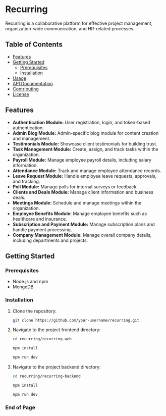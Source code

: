 # Recurring

Recurring is a collaborative platform for effective project management, organization-wide communication, and HR-related processes.

## Table of Contents

- [Features](#features)
- [Getting Started](#getting-started)
  - [Prerequisites](#prerequisites)
  - [Installation](#installation)
- [Usage](#usage)
- [API Documentation](#api-documentation)
- [Contributing](#contributing)
- [License](#license)

## Features

- **Authentication Module:** User registration, login, and token-based authentication.
- **Admin Blog Module:** Admin-specific blog module for content creation and management.
- **Testimonials Module:** Showcase client testimonials for building trust.
- **Task Management Module:** Create, assign, and track tasks within the organization.
- **Payroll Module:** Manage employee payroll details, including salary information.
- **Attendance Module:** Track and manage employee attendance records.
- **Leave Request Module:** Handle employee leave requests, approvals, and tracking.
- **Poll Module:** Manage polls for internal surveys or feedback.
- **Clients and Deals Module:** Manage client information and business deals.
- **Meetings Module:** Schedule and manage meetings within the organization.
- **Employee Benefits Module:** Manage employee benefits such as healthcare and insurance.
- **Subscription and Payment Module:** Manage subscription plans and handle payment processing.
- **Company Management Module:** Manage overall company details, including departments and projects.

## Getting Started

### Prerequisites

- Node.js and npm
- MongoDB

### Installation

1. Clone the repository:

   ```bash
   git clone https://github.com/your-username/recurring.git
   ```

2. Navigate to the project frontend directory:

   ```bash
   cd recurring/recurring-web
   ```

   ```bash
   npm install
   ```

   ```bash
   npm run dev
   ```

3. Navigate to the project backend directory:

   ```bash
   cd recurring/recurring-backend
   ```

   ```bash
   npm install
   ```

   ```bash
   npm run dev
   ```

### End of Page
